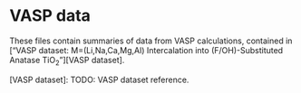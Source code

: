 # VASP data

These files contain summaries of data from VASP calculations, contained in [&ldquo;VASP dataset: M=(Li,Na,Ca,Mg,Al) Intercalation into (F/OH)-Substituted Anatase TiO<sub>2</sub>&rdquo;][VASP dataset]. 

[VASP dataset]: TODO: VASP dataset reference.
